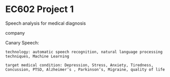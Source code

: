 # EC602 Project 1
Speech analysis for medical diagnosis

company

Canary Speech: 

    technology: automatic speech recognition, natural language processing techniques, Machine Learning

    target medical condition: Depression, Stress, Anxiety, Tiredness, Concussion, PTSD, Alzheimer’s , Parkinson’s, Migraine, quality of life
  
